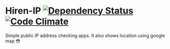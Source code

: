 Hiren-IP [![Dependency Status](https://david-dm.org/pyprism/Hiren-IP.svg)](https://david-dm.org/pyprism/Hiren-IP) [![Code Climate](https://codeclimate.com/github/pyprism/Hiren-IP/badges/gpa.svg)](https://codeclimate.com/github/pyprism/Hiren-IP)
========

Simple public IP address checking apps. It also shows location using google map  :flushed:
